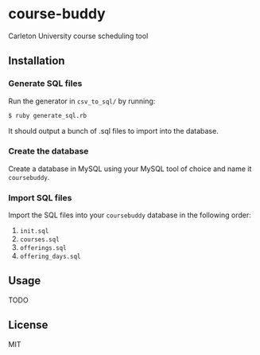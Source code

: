 # course-buddy

Carleton University course scheduling tool

## Installation

### Generate SQL files

Run the generator in `csv_to_sql/` by running:

``` sh
$ ruby generate_sql.rb
```

It should output a bunch of .sql files to import into the database.

### Create the database

Create a database in MySQL using your MySQL tool of choice and name it `coursebuddy`.

### Import SQL files

Import the SQL files into your `coursebuddy` database in the following order:

1. `init.sql`
2. `courses.sql`
3. `offerings.sql`
4. `offering_days.sql`

## Usage

TODO

##

## License

MIT
